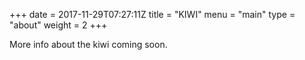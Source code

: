 +++
date = 2017-11-29T07:27:11Z
title = "KIWI"
menu = "main"
type = "about"
weight = 2
+++

More info about the kiwi coming soon.
